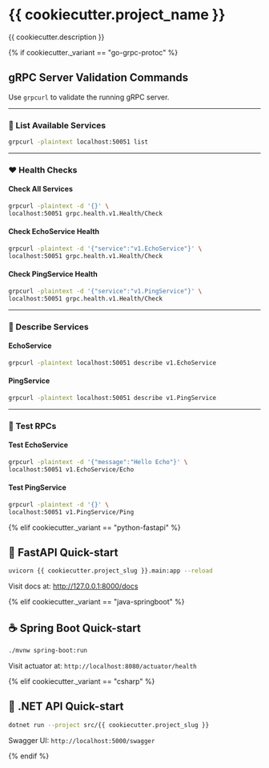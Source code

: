 # {{ cookiecutter.project_name }}

{{ cookiecutter.description }}

{% if cookiecutter._variant == "go-grpc-protoc" %}
## gRPC Server Validation Commands

Use `grpcurl` to validate the running gRPC server.

---

### 🔎 List Available Services

```bash
grpcurl -plaintext localhost:50051 list
```

---

### ❤️ Health Checks

#### Check All Services

```bash
grpcurl -plaintext -d '{}' \
localhost:50051 grpc.health.v1.Health/Check
```

#### Check EchoService Health

```bash
grpcurl -plaintext -d '{"service":"v1.EchoService"}' \
localhost:50051 grpc.health.v1.Health/Check
```

#### Check PingService Health

```bash
grpcurl -plaintext -d '{"service":"v1.PingService"}' \
localhost:50051 grpc.health.v1.Health/Check
```

---

### 📘 Describe Services

#### EchoService

```bash
grpcurl -plaintext localhost:50051 describe v1.EchoService
```

#### PingService

```bash
grpcurl -plaintext localhost:50051 describe v1.PingService
```

---

### 🧪 Test RPCs

#### Test EchoService

```bash
grpcurl -plaintext -d '{"message":"Hello Echo"}' \
localhost:50051 v1.EchoService/Echo
```

#### Test PingService

```bash
grpcurl -plaintext -d '{}' \
localhost:50051 v1.PingService/Ping
```
{% elif cookiecutter._variant == "python-fastapi" %}
## 🚀 FastAPI Quick-start

```bash
uvicorn {{ cookiecutter.project_slug }}.main:app --reload
```

Visit docs at: <http://127.0.0.1:8000/docs>

{% elif cookiecutter._variant == "java-springboot" %}
## ☕ Spring Boot Quick-start

```bash
./mvnw spring-boot:run
```

Visit actuator at: `http://localhost:8080/actuator/health`

{% elif cookiecutter._variant == "csharp" %}
## 🔧 .NET API Quick-start

```bash
dotnet run --project src/{{ cookiecutter.project_slug }}
```

Swagger UI: `http://localhost:5000/swagger`

{% endif %}

